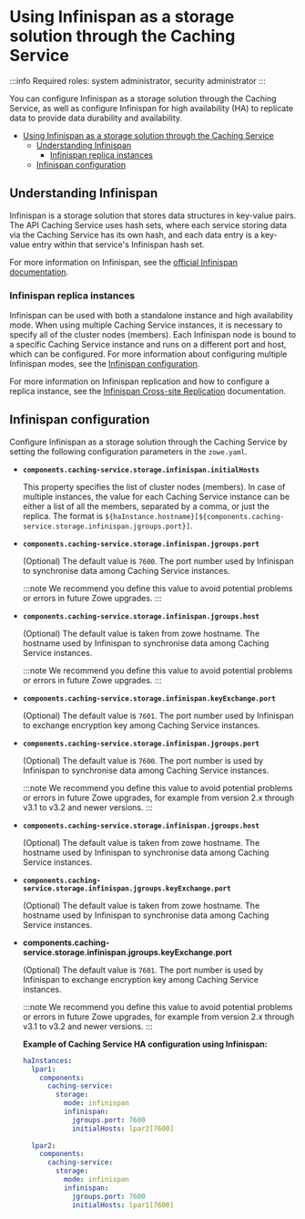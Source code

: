 # Using Infinispan as a storage solution through the Caching Service

:::info Required roles: system administrator, security administrator
:::

You can configure Infinispan as a storage solution through the Caching Service, as well as configure Infinispan for high availability (HA) to replicate data to provide data durability and availability.

- [Using Infinispan as a storage solution through the Caching Service](#using-infinispan-as-a-storage-solution-through-the-caching-service)
  - [Understanding Infinispan](#understanding-infinispan)
    - [Infinispan replica instances](#infinispan-replica-instances)
  - [Infinispan configuration](#infinispan-configuration)

## Understanding Infinispan

Infinispan is a storage solution that stores data structures in key-value pairs. The API Caching Service uses hash sets, where each
service storing data via the Caching Service has its own hash, and each data entry is a key-value entry within that service's Infinispan hash set.

For more information on Infinispan, see the [official Infinispan documentation](https://infinispan.org/documentation/).

### Infinispan replica instances

Infinispan can be used with both a standalone instance and high availability mode. When using multiple Caching Service instances, 
it is necessary to specify all of the cluster nodes (members). Each Infinispan node is bound to a specific Caching Service instance and runs on a different port and host, which can be configured. For more information about configuring multiple Infinispan modes, see the [Infinispan configuration](#infinispan-configuration). 

For more information on Infinispan replication and how to configure a replica instance, see the [Infinispan Cross-site Replication](https://infinispan.org/docs/stable/titles/xsite/xsite.html) documentation.

## Infinispan configuration

Configure Infinispan as a storage solution through the Caching Service by setting the following configuration parameters in the `zowe.yaml`.
 
* **`components.caching-service.storage.infinispan.initialHosts`**

  This property specifies the list of cluster nodes (members). In case of multiple instances, the value for each Caching Service instance can be 
  either a list of all the members, separated by a comma, or just the replica. The format is `${haInstance.hostname}[${components.caching-service.storage.infinispan.jgroups.port}]`.


* **`components.caching-service.storage.infinispan.jgroups.port`**

  (Optional) The default value is `7600`. The port number used by Infinispan to synchronise data among Caching Service instances.

  :::note
  We recommend you define this value to avoid potential problems or errors in future Zowe upgrades.
  :::

* **`components.caching-service.storage.infinispan.jgroups.host`**

  (Optional) The default value is taken from zowe hostname. The hostname used by Infinispan to synchronise data among Caching Service instances. 

  :::note
  We recommend you define this value to avoid potential problems or errors in future Zowe upgrades.
  :::

* **`components.caching-service.storage.infinispan.keyExchange.port`**

  (Optional) The default value is `7601`. The port number used by Infinispan to exchange encryption key among Caching Service instances.


* **`components.caching-service.storage.infinispan.jgroups.port`**
  
  (Optional) The default value is `7600`. The port number is used by Infinispan to synchronise data among Caching Service instances.

  :::note
  We recommend you define this value to avoid potential problems or errors in future Zowe upgrades, for example
  from version 2.x through v3.1 to v3.2 and newer versions.
  :::

* **`components.caching-service.storage.infinispan.jgroups.host`**

  (Optional) The default value is taken from zowe hostname. The hostname used by Infinispan to synchronise data among Caching Service instances. 


* **`components.caching-service.storage.infinispan.jgroups.keyExchange.port`**

  (Optional) The default value is taken from zowe hostname. The hostname used by Infinispan to synchronise data among Caching Service instances.

* **components.caching-service.storage.infinispan.jgroups.keyExchange.port**

  (Optional) The default value is `7601`. The port number is used by Infinispan to exchange encryption key among Caching Service instances.

  :::note
  We recommend you define this value to avoid potential problems or errors in future Zowe upgrades, for example
  from version 2.x through v3.1 to v3.2 and newer versions.
  :::

  **Example of Caching Service HA configuration using Infinispan:**

  ```yaml
  haInstances:
    lpar1:
      components:
        caching-service:
          storage:
            mode: infinispan
            infinispan:
              jgroups.port: 7600
              initialHosts: lpar2[7600]
              
    lpar2:
      components:
        caching-service:
          storage:
            mode: infinispan
            infinispan:
              jgroups.port: 7600
              initialHosts: lpar1[7600]
 ```
